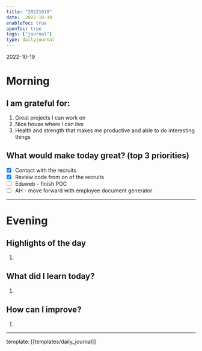 ```yaml
---
title: "20221019"
date:  2022-10-19
enableToc: true
openToc: true
tags: ["journal"]
type: dailyjournal
---
```


 2022-10-19
# Morning
## I am grateful for:
1. Great projects I can work on
2. Nice house where I can live
3. Health and strength that makes me productive and able to do interesting things

## What would make today great? (top 3 priorities)
- [x] Contact with the recruits
- [x] Review code from on of the recruits
- [ ] Eduweb - finish POC
- [ ] AH - move forward with employee document generator

---
# Evening
## Highlights of the day
1.  

## What did I learn today?
1.  

## How can I improve?
1.  

---
template: [[templates/daily_journal]]